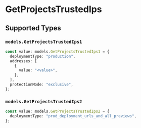 # GetProjectsTrustedIps


## Supported Types

### `models.GetProjectsTrustedIps1`

```typescript
const value: models.GetProjectsTrustedIps1 = {
  deploymentType: "production",
  addresses: [
    {
      value: "<value>",
    },
  ],
  protectionMode: "exclusive",
};
```

### `models.GetProjectsTrustedIps2`

```typescript
const value: models.GetProjectsTrustedIps2 = {
  deploymentType: "prod_deployment_urls_and_all_previews",
};
```


